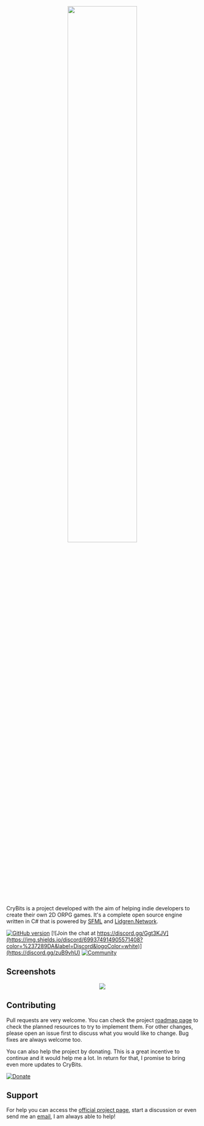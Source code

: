 <p align="center">
  <img src="https://camo.githubusercontent.com/28b7bc2cc8b19a661d442f25e2cc538071c2057b/687474703a2f2f696d673931302e696d616765736861636b2e75732f696d673931302f383237332f6b526d3561732e706e67" width="60%" height="60%" />
</p>

CryBits is a project developed with the aim of helping indie developers to create their own 2D ORPG games. It's a complete open source engine written in C# that is powered by [SFML](https://github.com/SFML/SFML) and [Lidgren.Network](https://github.com/lidgren/lidgren-network-gen3).

[![GitHub version](https://d25lcipzij17d.cloudfront.net/badge.svg?id=gh&type=6&v=0.7.1&x2=0)](https://github.com/ricardodalarme/CryBits/releases/tag/0.7.1)  [![Join the chat at https://discord.gg/Ggt3KJV](https://img.shields.io/discord/699374914905571408?color=%237289DA&label=Discord&logoColor=white)](https://discord.gg/zuB9vhU) [![Community](https://camo.githubusercontent.com/5801d7158bceb0aad21b8a8065e3159cf598c2ec/68747470733a2f2f696d672e736869656c64732e696f2f62616467652f436f6d6d756e6974792d417363656e73696f6e25323047616d652532304465762d6f72616e6765)](https://www.ascensiongamedev.com/topic/2588-c-crybits-v071/)  

## Screenshots
<p align="center">
  <img src="https://i.ibb.co/34rgmYm/Post.jpg">
</p>

## Contributing
Pull requests are very welcome. You can check the project [roadmap page](https://github.com/ricardodalarme/CryBits/projects/) to check the planned resources to try to implement them. For other changes, please open an issue first to discuss what you would like to change. Bug fixes are always welcome too.

You can also help the project by donating. This is a great incentive to continue and it would help me a lot. In return for that, I promise to bring even more updates to CryBits.

[![Donate](https://www.paypalobjects.com/en_US/i/btn/btn_donate_LG.gif)](https://www.paypal.com/cgi-bin/webscr?cmd=_s-xclick&hosted_button_id=8X5BJ9BRRALQE&source=url)

## Support
For help you can access the [official project page](https://www.ascensiongamedev.com/topic/2588-c-crybits-v060/), start a discussion or even send me an [email](ricardoweasley@hotmail.com), I am always able to help!
